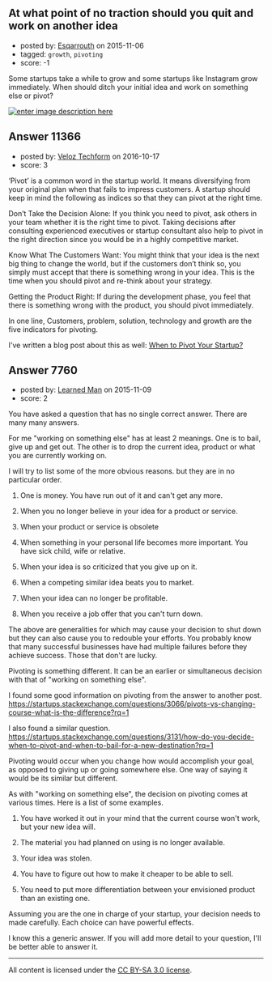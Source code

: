 ## At what point of no traction should you quit and work on another idea

- posted by: [Esqarrouth](https://stackexchange.com/users/3055586/esqarrouth) on 2015-11-06
- tagged: `growth`, `pivoting`
- score: -1

Some startups take a while to grow and some startups like Instagram grow immediately. When should ditch your initial idea and work on something else or pivot?

[![enter image description here][1]][1]


  [1]: http://i.stack.imgur.com/OFMtu.png


## Answer 11366

- posted by: [Veloz Techform](https://stackexchange.com/users/9435636/veloz-techform) on 2016-10-17
- score: 3

<p>‘Pivot’ is a common word in the startup world. It means diversifying from your original plan when that fails to impress customers. A startup should keep in mind the following as indices so that they can pivot at the right time.</p>

<p>Don’t Take the Decision Alone: If you think you need to pivot, ask others in your team whether it is the right time to pivot. Taking decisions after consulting experienced executives or startup consultant also help to pivot in the right direction since you would be in a highly competitive market.</p>

<p>Know What The Customers Want: You might think that your idea is the next big thing to change the world, but if the customers don’t think so, you simply must accept that there is something wrong in your idea. This is the time when you should pivot and re-think about your strategy.</p>

<p>Getting the Product Right: If during the development phase, you feel that there is something wrong with the product, you should pivot immediately.</p>

<p>In one line, Customers, problem, solution, technology and growth are the five indicators for pivoting.</p>

<p>I've written a blog post about this as well: <a href="http://veloztechform.com/blog/when-to-pivot-your-startup/" rel="nofollow">When to Pivot Your Startup?</a></p>



## Answer 7760

- posted by: [Learned Man](https://stackexchange.com/users/7236940/learned-man) on 2015-11-09
- score: 2

You have asked a question that has no single correct answer. There are many many answers.

For me "working on something else" has at least 2 meanings. One is to bail, give up and get out. The other is to drop the current idea, product or what you are currently working on. 

I will try to list some of the more obvious reasons. but they are in no particular order.

1) One is money. You have run out of it and can't get any more.

2) When you no longer believe in your idea for a product or service.

3) When your product or service is obsolete

4) When something in your personal life becomes more important. You have sick child, wife or relative.

5) When your idea is so criticized that you give up on it.

6) When a competing similar idea beats you to market.

7) When your idea can no longer be profitable.

8) When you receive a job offer that you can't turn down.

The above are generalities for which may cause your decision to shut down but they can also cause you to redouble your efforts. You probably know that many successful businesses have had multiple failures before they achieve success. Those that don't are lucky.

Pivoting is something different. It can be an earlier or simultaneous decision with that of "working on something else".

I found some good information on pivoting from the answer to another post. 
https://startups.stackexchange.com/questions/3066/pivots-vs-changing-course-what-is-the-difference?rq=1  

I also found a similar question. https://startups.stackexchange.com/questions/3131/how-do-you-decide-when-to-pivot-and-when-to-bail-for-a-new-destination?rq=1

Pivoting would occur when you change how would accomplish your goal, as opposed to giving up or going somewhere else. One way of saying it would be its similar but different. 

As with "working on something else", the decision on pivoting comes at various times. Here is a list of some examples.

1) You have worked it out in your mind that the current course won't work, but your new idea will.

2) The material you had planned on using is no longer available.

3) Your idea was stolen.

4) You have to figure out how to make it cheaper to be able to sell.

5) You need to put more differentiation between your envisioned product than an existing one.

Assuming you are the one in charge of your startup, your decision needs to made carefully. Each choice can have powerful effects.

I know this a generic answer. If you will add more detail to your question, I'll be better able to answer it.



---

All content is licensed under the [CC BY-SA 3.0 license](https://creativecommons.org/licenses/by-sa/3.0/).
